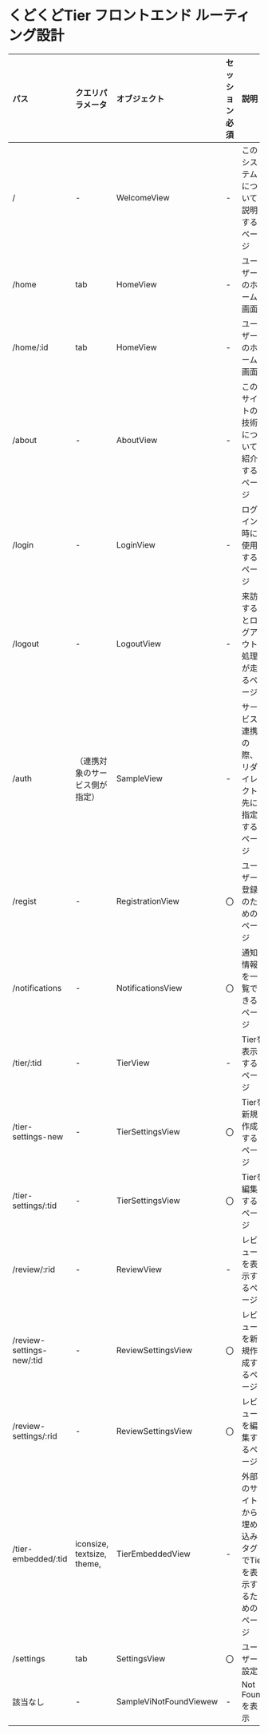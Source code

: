 # くどくどTier フロントエンド ルーティング設計

|パス|クエリパラメータ|オブジェクト|セッション必須|説明|
|:-|:-|:-|:-|:-|
|/|-|WelcomeView|-|このシステムについて説明するページ|
|/home|tab|HomeView|-|ユーザーのホーム画面|
|/home/:id|tab|HomeView|-|ユーザーのホーム画面|
|/about|-|AboutView|-|このサイトの技術について紹介するページ|
|/login|-|LoginView|-|ログイン時に使用するページ|
|/logout|-|LogoutView|-|来訪するとログアウト処理が走るページ|
|/auth|（連携対象のサービス側が指定）|SampleView|-|サービス連携の際、リダイレクト先に指定するページ|
|/regist|-|RegistrationView|〇|ユーザー登録のためのページ|
|/notifications|-|NotificationsView|〇|通知情報を一覧できるページ|
|/tier/:tid|-|TierView|-|Tierを表示するページ|
|/tier-settings-new|-|TierSettingsView|〇|Tierを新規作成するページ|
|/tier-settings/:tid|-|TierSettingsView|〇|Tierを編集するページ|
|/review/:rid|-|ReviewView|-|レビューを表示するページ|
|/review-settings-new/:tid|-|ReviewSettingsView|〇|レビューを新規作成するページ|
|/review-settings/:rid|-|ReviewSettingsView|〇|レビューを編集するページ|
|/tier-embedded/:tid|iconsize, textsize, theme, |TierEmbeddedView|-|外部のサイトから埋め込みタグでTierを表示するためのページ|
|/settings|tab|SettingsView|〇|ユーザー設定|
|該当なし|-|SampleViNotFoundViewew|-|Not Foundを表示|
